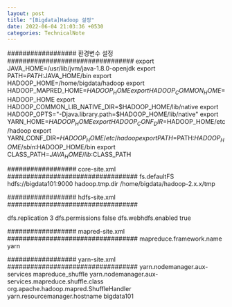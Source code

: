 ```yaml
---
layout: post
title: "[Bigdata]Hadoop 설정"
date: 2022-06-04 21:03:36 +0530
categories: TechnicalNote
---
```


################## 환경변수 설정 #################################
export JAVA_HOME=/usr/lib/jvm/java-1.8.0-openjdk
export PATH=$PATH:$JAVA_HOME/bin
export HADOOP_HOME=/home/bigdata/hadoop
export HADOOP_MAPRED_HOME=$HADOOP_HOME
export HADOOP_COMMON_HOME=$HADOOP_HOME
export HADOOP_COMMON_LIB_NATIVE_DIR=$HADOOP_HOME/lib/native
export HADOOP_OPTS="-Djava.library.path=$HADOOP_HOME/lib/native"
export YARN_HOME=$HADOOP_HOME
export HADOOP_CONF_DIR=$HADOOP_HOME/etc/hadoop
export YARN_CONF_DIR=$HADOOP_HOME/etc/hadoop
export PATH=$PATH:$HADOOP_HOME/sbin:$HADOOP_HOME/bin
export CLASS_PATH=$JAVA_HOME/lib:$CLASS_PATH


################## core-site.xml ##################################
<configuration>
	<property>
		<name>fs.defaultFS</name>
		<value>hdfs://bigdata101:9000</value>
	</property>
	<property>
		<name>hadoop.tmp.dir</name>
		<value>/home/bigdata/hadoop-2.x.x/tmp</value>
	</property>
</configuration>


################## hdfs-site.xml ##################################

<configuration>
	<property>
		<name>dfs.replication</name>
		<value>3</value>
	</property>
	<property>
		<name>dfs.permissions</name>
		<value>false</value>
	</property>
	<property>
		<name>dfs.webhdfs.enabled</name>
		<value>true</value>
	</property>
</configuration>

################## mapred-site.xml ##################################
<configuration>
	<property>
		<name>mapreduce.framework.name</name>
		<value>yarn</value>
	</property>
</configuration>

################## yarn-site.xml ##################################
<configuration>
     <property>
         <name>yarn.nodemanager.aux-services</name>
         <value>mapreduce_shuffle</value>
     </property>
     <property>
         <name>yarn.nodemanager.aux-services.mapreduce.shuffle.class</name>
         <value>org.apache.hadoop.mapred.ShuffleHandler</value>
     </property>
     <property>
         <name>yarn.resourcemanager.hostname</name>
         <value>bigdata101</value>
     </property>
</configuration>

